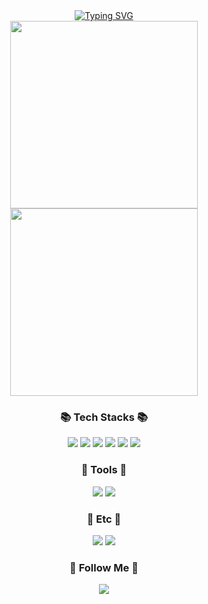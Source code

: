 
<div align="center">
<a href="https://git.io/typing-svg"><img src="https://readme-typing-svg.demolab.com?font=Nanum+Myeongjo&size=67&pause=1000&color=000000&background=8DB63100&center=true&vCenter=true&width=1000&height=200&lines=Hi+there%2C+I'm+Sungnam" alt="Typing SVG" /></a>
</div>

<div align="center">
	<img src="https://blogfiles.pstatic.net/MjAxOTEwMjJfMjkw/MDAxNTcxNzE4MTAwMzQ5.MS2Kh7ml6A0trFk3Jvli8Twoj-wiDZmw3_G4ygA8haMg.-kW1roYI_pa7RuQD0kp-1e-b_ECT6qWIL2cIcBDYVi4g.JPEG.wonch888/EDxNdgLUEAELSyF.jpg" width="300" heigth="300">
	<img src="http://down.humoruniv.com/hwiparambbs/data/comment/2022/06/r_r839d31001_f3664c955b49a3f787d542b3256120dc9486ae1a.gif" width="300" height="300"/>
	
</div>

<div align="center">
  <h3 align="center">📚 Tech Stacks 📚</h3>
  <img src="https://img.shields.io/badge/Java-007396?style=for-the-badge&logo=Java&logoColor=white"/>
  <img src="https://img.shields.io/badge/HTML5-E34F26?style=for-the-badge&logo=HTML5&logoColor=white" />
  <img src="https://img.shields.io/badge/CSS3-1572B6?style=for-the-badge&logo=CSS3&logoColor=white" />
  <img src="https://img.shields.io/badge/Javascript-ffb13b?style=for-the-badge&logo=javascript&logoColor=white"/>
  <img src="https://img.shields.io/badge/React-61DAFB?style=for-the-badge&logo=React&logoColor=white">
<img src="https://img.shields.io/badge/Python-3776AB?style=for-the-badge&logo=Python&logoColor=white">
	
  <h3 align="center"> 🔨 Tools 🔨 </h3>
 <img src="https://img.shields.io/badge/IntelliJ IDEA-000000?style=for-the-badge&logo=IntelliJ IDEA&logoColor=white">
<img src="https://img.shields.io/badge/Visual Studio Code-007ACC?style=for-the-badge&logo=Visual Studio Code&logoColor=white">
	
  <h3 align="center"> 🎸 Etc 🎸 </h3>
 <img src="https://img.shields.io/badge/Photoshop-31A8FF?style=for-the-badge&logo=Adobe Photoshop&logoColor=white">
<img src="https://img.shields.io/badge/After Effects-9999FF?style=for-the-badge&logo=Adobe After Effects&logoColor=white">

	
  <h3 align="center">🌈 Follow Me 🌈</h3>
  <p align="center">
  <a href="https://www.instagram.com/_sungnam/"><img src="https://img.shields.io/badge/Instagram-ff3399?style=for-the-badge&logo=Instagram&logoColor=white&link=https://www.instagram.com/_sungnam/"/></a>
  </p>
</div>









